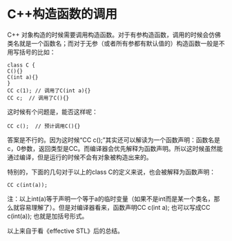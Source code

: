 # C++构造函数的调用

C++ 对象构造的时候需要调用构造函数。对于有参构造函数，调用的时候会仿佛类名就是一个函数名；而对于无参（或者所有参都有默认值的）构造函数一般是不用写括号的比如：
```
class C {
C(){}
C(int a){}
}
CC c(1); // 调用了C(int a){}
CC c;  // 调用了C(){}
```

这时候有个问题是，能否这样呢：

```
CC c();  // 预计调用C(){}
```

答案是不行的。因为这时候“CC c();”其实还可以解读为一个函数声明：函数名是c，0参数，返回类型是CC。而编译器会优先解释为函数声明。所以这时候虽然能通过编译，但是运行的时候不会有对象被构造出来的。

特别的，下面的几句对于以上的class C的定义来说，也会被解释为函数声明：

```int a;
CC c(int(a)); 
```

注：以上int(a)等于声明一个等于a的临时变量（如果不是int而是某一个类名，那么就容易理解了）。但是对编译器看来，函数声明CC c(int a); 也可以写成CC c(int(a)); 也就是加括号形式。

以上来自于看《effective STL》后的总结。
